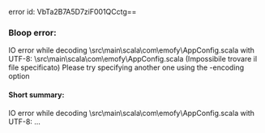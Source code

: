 error id: VbTa2B7A5D7ziF001QCctg==
### Bloop error:

IO error while decoding <WORKSPACE>\src\main\scala\com\emofy\AppConfig.scala with UTF-8: <WORKSPACE>\src\main\scala\com\emofy\AppConfig.scala (Impossibile trovare il file specificato)
Please try specifying another one using the -encoding option
#### Short summary: 

IO error while decoding <WORKSPACE>\src\main\scala\com\emofy\AppConfig.scala with UTF-8: <WORKSPACE>...